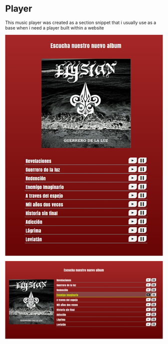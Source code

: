 # Player
This music player was created as a section snippet that i usually use as a base when i need a player built  within a website 

![player mobile](https://github.com/orientalArg/music-player/blob/main/mobile.jpeg)


![player desktop](https://github.com/orientalArg/music-player/blob/main/player.jpeg)
